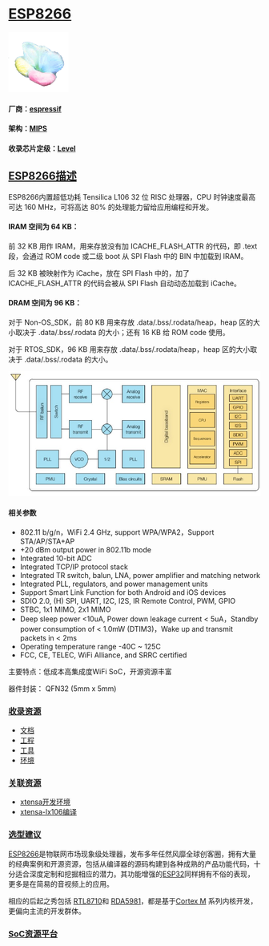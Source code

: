 ﻿# [ESP8266](https://github.com/sochub/ESP8266) 
[![sites](SoC/SoC.png)](http://www.qitas.cn) 
#### 厂商：[espressif](https://github.com/sochub/espressif)
#### 架构：[MIPS](https://github.com/sochub/MIPS)
#### 收录芯片定级：[Level](https://github.com/sochub/Level)
## [ESP8266描述](https://github.com/sochub/ESP8266/wiki) 

ESP8266内置超低功耗 Tensilica L106 32 位 RISC 处理器，CPU 时钟速度最高可达 160 MHz，可将高达 80% 的处理能力留给应用编程和开发。

#### IRAM 空间为 64 KB：

前 32 KB 用作 IRAM，用来存放没有加 ICACHE_FLASH_ATTR 的代码，即 .text 段，会通过 ROM code 或二级 boot 从 SPI Flash 中的 BIN 中加载到 IRAM。

后 32 KB 被映射作为 iCache，放在 SPI Flash 中的，加了 ICACHE_FLASH_ATTR 的代码会被从 SPI Flash 自动动态加载到 iCache。

#### DRAM 空间为 96 KB：

对于 Non-OS_SDK，前 80 KB 用来存放 .data/.bss/.rodata/heap，heap 区的大小取决于 .data/.bss/.rodata 的大小；还有 16 KB 给 ROM code 使用。

对于 RTOS_SDK，96 KB 用来存放 .data/.bss/.rodata/heap，heap 区的大小取决于 .data/.bss/.rodata 的大小。

[![sites](SoC/ESP8266.jpg)](https://www.espressif.com/zh-hans/products/hardware/esp8266ex/overview) 

#### 相关参数

* 802.11 b/g/n，WiFi 2.4 GHz, support WPA/WPA2，Support STA/AP/STA+AP
* +20 dBm output power in 802.11b mode
* Integrated 10-bit ADC
* Integrated TCP/IP protocol stack
* Integrated TR switch, balun, LNA, power amplifier and matching network
* Integrated PLL, regulators, and power management units
* Support Smart Link Function for both Android and iOS devices
* SDIO 2.0, (H) SPI, UART, I2C, I2S, IR Remote Control, PWM, GPIO
* STBC, 1x1 MIMO, 2x1 MIMO
* Deep sleep power <10uA, Power down leakage current < 5uA，Standby power consumption of < 1.0mW (DTIM3)，Wake up and transmit packets in < 2ms
* Operating temperature range -40C ~ 125C
* FCC, CE, TELEC, WiFi Alliance, and SRRC certified

主要特点：低成本高集成度WiFi SoC，开源资源丰富

器件封装： QFN32 (5mm x 5mm)

### [收录资源](https://github.com/sochub/ESP8266)

* [文档](docs/)
* [工程](project/)
* [工具](tools/)
* [环境](env/)

### [关联资源](https://github.com/sochub)

* [xtensa开发环境](https://github.com/sochub/xtensa)
* [xtensa-lx106编译](https://github.com/sochub/xtensa-lx106)

### [选型建议](https://github.com/sochub)

[ESP8266](https://github.com/sochub/ESP8266)是物联网市场现象级处理器，发布多年任然风靡全球创客圈，拥有大量的经典案例和开源资源，包括从编译器的源码构建到各种成熟的产品功能代码，十分适合深度定制和挖掘相应的潜力。其功能增强的[ESP32](https://github.com/sochub/ESP32)同样拥有不俗的表现，更多是在简易的音视频上的应用。

相应的后起之秀包括 [RTL8710](https://github.com/sochub/RTL8710)和 [RDA5981](https://github.com/sochub/RDA5981)，都是基于[Cortex M](https://github.com/sochub/CM) 系列内核开发，更偏向主流的开发群体。

###  [SoC资源平台](http://www.qitas.cn)
